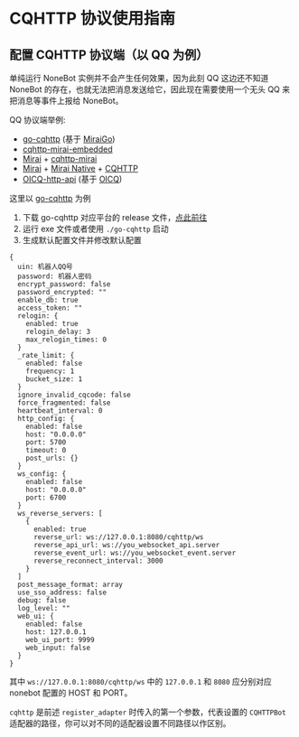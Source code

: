 # CQHTTP 协议使用指南

## 配置 CQHTTP 协议端（以 QQ 为例）

单纯运行 NoneBot 实例并不会产生任何效果，因为此刻 QQ 这边还不知道 NoneBot 的存在，也就无法把消息发送给它，因此现在需要使用一个无头 QQ 来把消息等事件上报给 NoneBot。

QQ 协议端举例:

- [go-cqhttp](https://github.com/Mrs4s/go-cqhttp) (基于 [MiraiGo](https://github.com/Mrs4s/MiraiGo))
- [cqhttp-mirai-embedded](https://github.com/yyuueexxiinngg/cqhttp-mirai/tree/embedded)
- [Mirai](https://github.com/mamoe/mirai) + [cqhttp-mirai](https://github.com/yyuueexxiinngg/cqhttp-mirai)
- [Mirai](https://github.com/mamoe/mirai) + [Mirai Native](https://github.com/iTXTech/mirai-native) + [CQHTTP](https://github.com/richardchien/coolq-http-api)
- [OICQ-http-api](https://github.com/takayama-lily/onebot) (基于 [OICQ](https://github.com/takayama-lily/oicq))

这里以 [go-cqhttp](https://github.com/Mrs4s/go-cqhttp) 为例

1. 下载 go-cqhttp 对应平台的 release 文件，[点此前往](https://github.com/Mrs4s/go-cqhttp/releases)
2. 运行 exe 文件或者使用 `./go-cqhttp` 启动
3. 生成默认配置文件并修改默认配置

```hjson{2,3,35-36,42}
{
  uin: 机器人QQ号
  password: 机器人密码
  encrypt_password: false
  password_encrypted: ""
  enable_db: true
  access_token: ""
  relogin: {
    enabled: true
    relogin_delay: 3
    max_relogin_times: 0
  }
  _rate_limit: {
    enabled: false
    frequency: 1
    bucket_size: 1
  }
  ignore_invalid_cqcode: false
  force_fragmented: false
  heartbeat_interval: 0
  http_config: {
    enabled: false
    host: "0.0.0.0"
    port: 5700
    timeout: 0
    post_urls: {}
  }
  ws_config: {
    enabled: false
    host: "0.0.0.0"
    port: 6700
  }
  ws_reverse_servers: [
    {
      enabled: true
      reverse_url: ws://127.0.0.1:8080/cqhttp/ws
      reverse_api_url: ws://you_websocket_api.server
      reverse_event_url: ws://you_websocket_event.server
      reverse_reconnect_interval: 3000
    }
  ]
  post_message_format: array
  use_sso_address: false
  debug: false
  log_level: ""
  web_ui: {
    enabled: false
    host: 127.0.0.1
    web_ui_port: 9999
    web_input: false
  }
}
```

其中 `ws://127.0.0.1:8080/cqhttp/ws` 中的 `127.0.0.1` 和 `8080` 应分别对应 nonebot 配置的 HOST 和 PORT。

`cqhttp` 是前述 `register_adapter` 时传入的第一个参数，代表设置的 `CQHTTPBot` 适配器的路径，你可以对不同的适配器设置不同路径以作区别。
